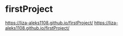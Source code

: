 # firstProject
https://liza-aleks1108.github.io/firstProject/
https://liza-aleks1108.github.io/firstProject/
